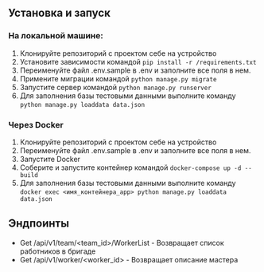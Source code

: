 ## Установка и запуск
### На локальной машине:
1. Клонируйте репозиторий с проектом себе на устройство
2. Установите зависимости командой `pip install -r /requirements.txt`
3. Переименуйте файл .env.sample в .env и заполните все поля в нем.
4. Примените миграции командой `python manage.py migrate`
5. Запустите сервер командой `python manage.py runserver`
6. Для заполнения базы тестовыми данными выполните команду `python manage.py loaddata data.json`
### Через Docker
1. Клонируйте репозиторий с проектом себе на устройство
2. Переименуйте файл .env.sample в .env и заполните все поля в нем.
3. Запустите Docker
4. Соберите и запустите контейнер командой `docker-compose up -d --build`
5. Для заполнения базы тестовыми данными выполните команду `docker exec <имя_контейнера_app> python manage.py loaddata data.json`


## Эндпоинты
* Get /api/v1/team/<team_id>/WorkerList - Возвращает список работников в бригаде  
* Get /api/v1/worker/<worker_id> - Возвращает описание мастера